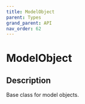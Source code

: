 ```yaml
---
title: ModelObject
parent: Types
grand_parent: API
nav_order: 62
---
```


# ModelObject

## Description

Base class for model objects.
